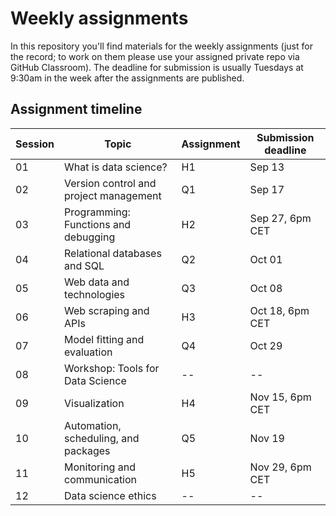 # Weekly assignments

In this repository you'll find materials for the weekly assignments (just for the record; to work on them please use your assigned private repo via GitHub Classroom). The deadline for submission is usually Tuesdays at 9:30am in the week after the assignments are published.

## Assignment timeline

| Session | Topic | Assignment | Submission deadline |
|---------|-------|-----------|-----------|
| 01 | What is data science? | H1 | Sep 13  | 
| 02 | Version control and project management | Q1 | Sep 17 | 
| 03 | Programming: Functions and debugging | H2 | Sep 27, 6pm CET  | 
| 04 | Relational databases and SQL | Q2 | Oct 01  | 
| 05 | Web data and technologies | Q3 | Oct 08  | 
| 06 | Web scraping and APIs | H3 | Oct 18, 6pm CET | 
| 07 | Model fitting and evaluation | Q4 | Oct 29 | 
| 08 | Workshop: Tools for Data Science | -- | --  | 
| 09 | Visualization | H4 | Nov 15, 6pm CET  | 
| 10 | Automation, scheduling, and packages | Q5 | Nov 19 | 
| 11 | Monitoring and communication | H5 | Nov 29, 6pm CET | 
| 12 | Data science ethics | -- | --  | 



